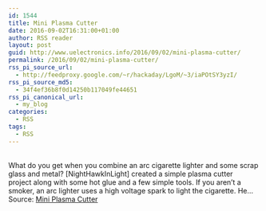 ```yaml
---
id: 1544
title: Mini Plasma Cutter
date: 2016-09-02T16:31:00+01:00
author: RSS reader
layout: post
guid: http://www.uelectronics.info/2016/09/02/mini-plasma-cutter/
permalink: /2016/09/02/mini-plasma-cutter/
rss_pi_source_url:
  - http://feedproxy.google.com/~r/hackaday/LgoM/~3/iaPOtSY3yzI/
rss_pi_source_md5:
  - 34f4ef36b8f0d14250b117049fe44651
rss_pi_canonical_url:
  - my_blog
categories:
  - RSS
tags:
  - RSS
---
```

&#013;  
What do you get when you combine an arc cigarette lighter and some scrap glass and metal? [NightHawkInLight] created a simple plasma cutter project along with some hot glue and a few simple tools. If you aren’t a smoker, an arc lighter uses a high voltage spark to light the cigarette. He…&#013;  
Source: <a href="http://feedproxy.google.com/~r/hackaday/LgoM/~3/iaPOtSY3yzI/" target="_blank">Mini Plasma Cutter</a>